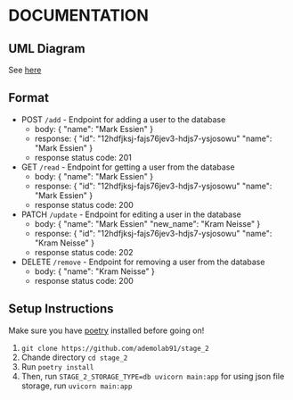 # DOCUMENTATION

## UML Diagram

See [here](https://drive.google.com/file/d/15rEQLyQyFp440u-oL7wEfS-FanfdY0Yd/view?usp=drivesdk)

## Format

- POST `/add` - Endpoint for adding a user to the database
  - body: {
    "name": "Mark Essien"
    }
  - response: {
    "id": "12hdfjksj-fajs76jev3-hdjs7-ysjosowu"
    "name": "Mark Essien"
    }
  - response status code: 201
- GET `/read` - Endpoint for getting a user from the database
  - body: {
    "name": "Mark Essien"
    }
  - response: {
    "id": "12hdfjksj-fajs76jev3-hdjs7-ysjosowu"
    "name": "Mark Essien"
    }
  - response status code: 200
- PATCH `/update` - Endpoint for editing a user in the database
  - body: {
    "name": "Mark Essien"
    "new_name": "Kram Neisse"
    }
  - response: {
    "id": "12hdfjksj-fajs76jev3-hdjs7-ysjosowu"
    "name": "Kram Neisse"
    }
  - response status code: 202
- DELETE `/remove` - Endpoint for removing a user from the database
  - body: {
    "name": "Kram Neisse"
    }
  - response status code: 200

## Setup Instructions

Make sure you have [poetry](https://python-poetry.org) installed before going on!

1. `git clone https://github.com/ademolab91/stage_2`
2. Chande directory `cd stage_2`
3. Run `poetry install`
4. Then, run `STAGE_2_STORAGE_TYPE=db uvicorn main:app` for using json file storage, run `uvicorn main:app`
